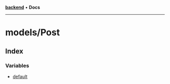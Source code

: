 [**backend**](../../README.md) • **Docs**

***

# models/Post

## Index

### Variables

- [default](variables/default.md)
